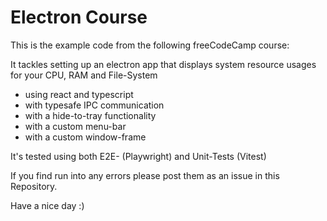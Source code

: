 # Electron Course

This is the example code from the following freeCodeCamp course: <ToBeDefined></ToBeDefined>

It tackles setting up an electron app that displays system resource usages for your CPU, RAM and File-System
- using react and typescript
- with typesafe IPC communication
- with a hide-to-tray functionality
- with a custom menu-bar
- with a custom window-frame

It's tested using both E2E- (Playwright) and Unit-Tests (Vitest)

If you find run into any errors please post them as an issue in this Repository.

Have a nice day :)